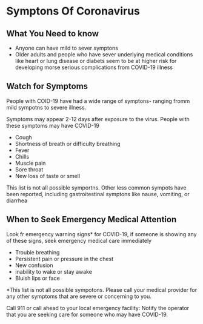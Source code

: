 # Symptons Of Coronavirus

## What You Need to know

* Anyone can have mild to sever symptons
* Older adults and people who have sever underlying medical conditions like heart or lung disease or diabets seem to be at higher risk for developing morse serious complications from COVID-19 illness

## Watch for Symptoms

People with COID-19 have had a wide range of symptons- ranging fromm mild sympotns to severe illness.

Symptoms may appear 2-12 days after exposure to the virus. People with these symptoms may have COVID-19

* Cough
* Shortness of breath or difficulty breathing
* Fever
* Chills
* Muscle pain
* Sore throat
* New loss of taste or smell

This list is not all possible symportns. Other less common sympots have been reported, including gastroitestinal symptons like nause, vomiting, or diarrhea

## When to Seek Emergency Medical Attention
 
Look fr emergency warning signs* for COVID-19, if someone is showing any of these signs, seek emergency medical care immediately

* Trouble breathing
* Persistent pain or pressure in the chest
* New confusion
* inability to wake or stay awake
* Bluish lips or face

*This list is not all possible sympotons. Please call your medical provider for any other symptoms that are severe or concerning to you.

Call 911 or call ahead to your local emergency facility: Notify the operator that you are seeking care for someone who may have COVID-19.
